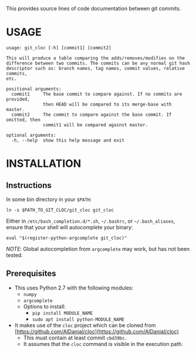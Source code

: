 This provides source lines of code documentation between git commits.

USAGE
=====

```
usage: git_cloc [-h] [commit1] [commit2]

This will produce a table comparing the adds/removes/modifies on the
difference between two commits. The commits can be any normal git hash
descriptor such as: branch names, tag names, commit values, relative commits,
etc.

positional arguments:
  commit1     The base commit to compare against. If no commits are provided,
              then HEAD will be compared to its merge-base with master.
  commit2     The commit to compare against the base commit. If omitted, then
              commit1 will be compared against master.

optional arguments:
  -h, --help  show this help message and exit
```

INSTALLATION
============

Instructions
------------

In some bin directory in your `$PATH`:

`ln -s $PATH_TO_GIT_CLOC/git_cloc git_cloc`

Either in `/etc/bash_completion.d/*.sh`, `~/.bashrc`, or `~/.bash_aliases`, ensure that your shell will autocomplete your binary:

    eval "$(register-python-argcomplete git_cloc)"

*NOTE*: Global autocompletion from `argcomplete` may work, but has not been tested.

Prerequisites
-------------

- This uses Python 2.7 with the following modules:
    - `numpy`
    - `argcomplete`
    - Options to install:
      - `pip install MODULE_NAME`
      - `sudo apt install python-MODULE_NAME`
- It makes use of the `cloc` project which can be cloned from [https://github.com/AlDanial/cloc](https://github.com/AlDanial/cloc)
    - This must contain at least commit `cbd39bc`.
    - It assumes that the `cloc` command is visible in the execution path.
